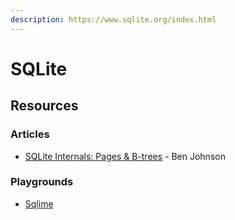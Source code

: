 ```yaml
---
description: https://www.sqlite.org/index.html
---
```


# SQLite

## Resources

### Articles

* [SQLite Internals: Pages & B-trees](https://fly.io/blog/sqlite-internals-btree/) - Ben Johnson

### Playgrounds

* [Sqlime](https://sqlime.org/)
